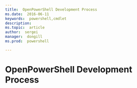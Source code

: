 ```yaml
---
title:  OpenPowerShell Development Process
ms.date:  2016-06-11
keywords:  powershell,cmdlet
description:  
ms.topic:  article
author:  sergei
manager:  dongill
ms.prod:  powershell

---
```

# OpenPowerShell Development Process
